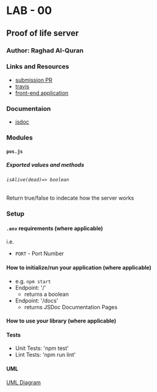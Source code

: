 # LAB - 00

## Proof of life server

### Author: Raghad Al-Quran

### Links and Resources

- [submission PR](https://github.com/401-advanced-javascript-raghad/lab-00/pull/1)
- [travis](https://travis-ci.com/github/401-advanced-javascript-raghad/lab-00) 
- [front-end application](https://raghad-lab-00.herokuapp.com/)

### Documentaion

- [jsdoc](https://raghad-lab-00.herokuapp.com/docs/) 

### Modules
#### `pos.js`

##### Exported values and methods
###### `isAlive(dead)=> boolean`
Return true/false to indecate how the server works

### Setup

#### `.env` requirements (where applicable)


i.e.

- `PORT` - Port Number

#### How to initialize/run your application (where applicable)

- e.g. `npm start`
- Endpoint: '/'
   - returns a boolean
- Endpoint: '/docs'
   - returns JSDoc Documentation Pages


#### How to use your library (where applicable)

#### Tests

- Unit Tests: 'npm test'
- Lint Tests: 'npm run lint'

#### UML

[UML Diagram](https://drive.google.com/open?id=1gQRCTGTQif4krA2AI3EEg7fr9umqmFtr)